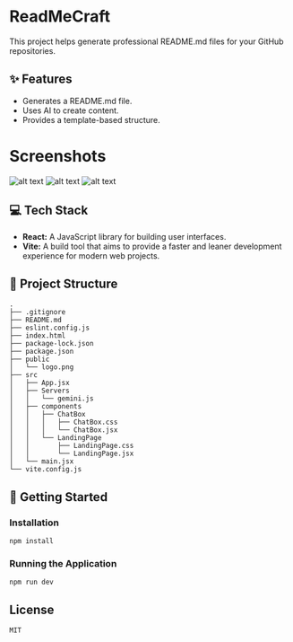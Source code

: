 # ReadMeCraft

This project helps generate professional README.md files for your GitHub repositories.

## ✨ Features

- Generates a README.md file.
- Uses AI to create content.
- Provides a template-based structure.

# Screenshots 
![alt text](https://i.ibb.co/WpdPt4mQ/image.png)
![alt text](https://i.ibb.co/fYjCRvXM/image-1.png)
![alt text](https://i.ibb.co/TxKVDGNJ/image-2.png)


## 💻 Tech Stack

- **React:** A JavaScript library for building user interfaces.
- **Vite:** A build tool that aims to provide a faster and leaner development experience for modern web projects.

## 📂 Project Structure

```
.
├── .gitignore
├── README.md
├── eslint.config.js
├── index.html
├── package-lock.json
├── package.json
├── public
│   └── logo.png
├── src
│   ├── App.jsx
│   ├── Servers
│   │   └── gemini.js
│   ├── components
│   │   ├── ChatBox
│   │   │   ├── ChatBox.css
│   │   │   └── ChatBox.jsx
│   │   └── LandingPage
│   │       ├── LandingPage.css
│   │       └── LandingPage.jsx
│   └── main.jsx
└── vite.config.js
```

## 🚀 Getting Started

### Installation

```
npm install
```

### Running the Application

```
npm run dev
```

## License
```
MIT
```




